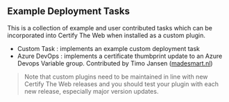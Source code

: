 Example Deployment Tasks
--------------------------

This is a collection of example and user contributed tasks which can be incorporated into Certify The Web when installed as a custom plugin.

- Custom Task : implements an example custom deployment task
- Azure DevOps : implements a certificate thumbprint update to an Azure Devops Variable group. Contributed by Timo Jansen (<a href="madesmart.nl" target="_blank">madesmart.nl</a>)

> Note that custom plugins need to be maintained in line with new Certify The Web releases and you should test your plugin with each new release, especially major version updates.
